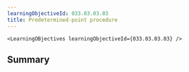 ```yaml
---
learningObjectiveId: 033.03.03.03
title: Predetermined-point procedure
---
```


```tsx eval
<LearningOBjectives learningObjectiveId={033.03.03.03} />
```

## Summary
